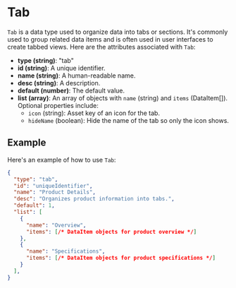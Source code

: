 # Tab

`Tab` is a data type used to organize data into tabs or sections. It's commonly used to group related data items and is often used in user interfaces to create tabbed views. Here are the attributes associated with `Tab`:

- **type (string)**: "tab"
- **id (string)**: A unique identifier.
- **name (string)**: A human-readable name.
- **desc (string)**: A description.
- **default (number)**: The default value.
- **list (array)**: An array of objects with `name` (string) and `items` (DataItem[]). Optional properties include:
  - `icon` (string): Asset key of an icon for the tab.
  - `hideName` (boolean): Hide the name of the tab so only the icon shows.

## Example

Here's an example of how to use `Tab`:

```json
{
  "type": "tab",
  "id": "uniqueIdentifier",
  "name": "Product Details",
  "desc": "Organizes product information into tabs.",
  "default": 1,
  "list": [
    {
      "name": "Overview",
      "items": [/* DataItem objects for product overview */]
    },
    {
      "name": "Specifications",
      "items": [/* DataItem objects for product specifications */]
    }
  ],
}
